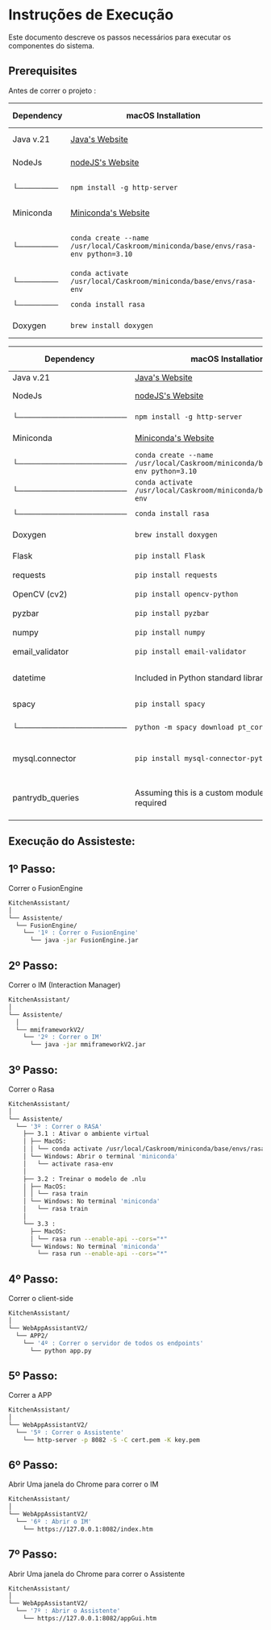 # Instruções de Execução

Este documento descreve os passos necessários para executar os componentes do sistema.

## Prerequisites

Antes de correr o projeto :

| Dependency | macOS Installation           | Windows Installation                           |
|------------|------------------------------|-----------------------------------------------|
| Java v.21  | [Java's Website](https://learn.microsoft.com/en-us/java/openjdk/download) | [Java's Website](https://learn.microsoft.com/en-us/java/openjdk/download) |
| NodeJs     | [nodeJS's Website](https://nodejs.org/en) | [nodeJS's Website](https://nodejs.org/en) |
|    └───────| `npm install -g http-server` | `npm install -g http-server` |
| Miniconda  | [Miniconda's Website](https://docs.conda.io/projects/miniconda/en/latest/) | [Miniconda's Website](https://docs.conda.io/projects/miniconda/en/latest/) |
|    └───────| `conda create --name /usr/local/Caskroom/miniconda/base/envs/rasa-env python=3.10` | `conda create --name rasa-env python=3.10` |
|    └───────| `conda activate /usr/local/Caskroom/miniconda/base/envs/rasa-env` | `conda activate rasa-env` |
|    └───────| `conda install rasa` | `pip install rasa` |
| Doxygen    | `brew install doxygen`       | [Doxygen's Website](https://www.doxygen.nl/index.html) |


| Dependency           | macOS Installation                                                   | Windows Installation                                              |
|----------------------|----------------------------------------------------------------------|-------------------------------------------------------------------|
| Java v.21            | [Java's Website](https://learn.microsoft.com/en-us/java/openjdk/download) | [Java's Website](https://learn.microsoft.com/en-us/java/openjdk/download) |
| NodeJs               | [nodeJS's Website](https://nodejs.org/en)                            | [nodeJS's Website](https://nodejs.org/en)                        |
| └───────────────────| `npm install -g http-server`                                         | `npm install -g http-server`                                     |
| Miniconda            | [Miniconda's Website](https://docs.conda.io/projects/miniconda/en/latest/) | [Miniconda's Website](https://docs.conda.io/projects/miniconda/en/latest/) |
| └───────────────────| `conda create --name /usr/local/Caskroom/miniconda/base/envs/rasa-env python=3.10` | `conda create --name rasa-env python=3.10`                       |
| └───────────────────| `conda activate /usr/local/Caskroom/miniconda/base/envs/rasa-env`    | `conda activate rasa-env`                                        |
| └───────────────────| `conda install rasa`                                                  | `pip install rasa`                                               |
| Doxygen              | `brew install doxygen`                                                | [Doxygen's Website](https://www.doxygen.nl/index.html)           |
| Flask                | `pip install Flask`                                                   | `pip install Flask`                                               |
| requests             | `pip install requests`                                                | `pip install requests`                                            |
| OpenCV (cv2)         | `pip install opencv-python`                                           | `pip install opencv-python`                                      |
| pyzbar               | `pip install pyzbar`                                                  | `pip install pyzbar`                                             |
| numpy                | `pip install numpy`                                                   | `pip install numpy`                                               |
| email_validator      | `pip install email-validator`                                         | `pip install email-validator`                                     |
| datetime             | Included in Python standard library                                   | Included in Python standard library                               |
| spacy                | `pip install spacy`                                                   | `pip install spacy`                                               |
| └───────────────────| `python -m spacy download pt_core_news_sm`                           | `python -m spacy download pt_core_news_sm`                       |
| mysql.connector      | `pip install mysql-connector-python`                                  | `pip install mysql-connector-python`                             |
| pantrydb_queries     | Assuming this is a custom module, install as required                | Assuming this is a custom module, install as required            |


## Execução do Assisteste:


## 1º Passo: 

Correr o FusionEngine

```bash
KitchenAssistant/
│
└── Assistente/
  └── FusionEngine/
    └── '1º : Correr o FusionEngine'
      └── java -jar FusionEngine.jar
```

## 2º Passo: 

Correr o IM (Interaction Manager)

```bash
KitchenAssistant/
│
└── Assistente/
  │
  └── mmiframeworkV2/
    └── '2º : Correr o IM'
      └── java -jar mmiframeworkV2.jar
```

## 3º Passo: 

Correr o Rasa

```bash
KitchenAssistant/
│
└── Assistente/
  └── '3º : Correr o RASA'
    ├── 3.1 : Ativar o ambiente virtual
    │ ├── MacOS: 
    │ │ └── conda activate /usr/local/Caskroom/miniconda/base/envs/rasa-env
    │ └── Windows: Abrir o terminal 'miniconda'
    │   └── activate rasa-env
    │
    ├── 3.2 : Treinar o modelo de .nlu
    │ ├── MacOS: 
    │ │ └── rasa train
    │ └── Windows: No terminal 'miniconda'
    │   └── rasa train
    │
    └── 3.3 : 
      ├── MacOS: 
      │ └── rasa run --enable-api --cors="*"
      └── Windows: No terminal 'miniconda'
        └── rasa run --enable-api --cors="*"
```

## 4º Passo: 

Correr o client-side 

```bash
KitchenAssistant/
│   
└── WebAppAssistantV2/
  └── APP2/
    └── '4º : Correr o servidor de todos os endpoints'
      └── python app.py
```

## 5º Passo: 

Correr a APP

```bash
KitchenAssistant/
│   
└── WebAppAssistantV2/
  └── '5º : Correr o Assistente' 
    └── http-server -p 8082 -S -C cert.pem -K key.pem
```

## 6º Passo: 

Abrir Uma janela do Chrome para correr o IM         

```bash
KitchenAssistant/
│  
└── WebAppAssistantV2/
  └── '6º : Abrir o IM'
    └── https://127.0.0.1:8082/index.htm
```

## 7º Passo: 

Abrir Uma janela do Chrome para correr o Assistente 

```bash
KitchenAssistant/
│   
└── WebAppAssistantV2/
  └── '7º : Abrir o Assistente'
    └── https://127.0.0.1:8082/appGui.htm
```